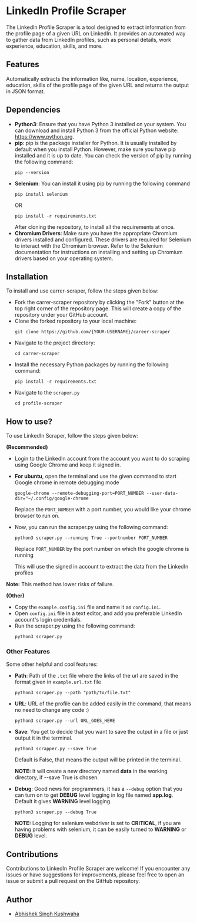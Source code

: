 # LinkedIn Profile Scraper

The LinkedIn Profile Scraper is a tool designed to extract information from the profile page of a given URL on LinkedIn. It provides an automated way to gather data from LinkedIn profiles, such as personal details, work experience, education, skills, and more.

## Features

Automatically extracts the information like, name, location, experience, education, skills of the profile page of the given URL and returns the output in JSON format.

## Dependencies
- **Python3**: Ensure that you have Python 3 installed on your system. You can download and install Python 3 from the official Python website: https://www.python.org.
- **pip**: pip is the package installer for Python. It is usually installed by default when you install Python. However, make sure you have pip installed and it is up to date. You can check the version of pip by running the following command:
  ```
  pip --version
  ```
- **Selenium**: You can install it using pip by running the following command
  ```
  pip install selenium
  ```
  OR 
  ```
  pip install -r requirements.txt
  ```
  After cloning the repository, to install all the requirements at once.
- **Chromium Drivers**: Make sure you have the appropriate Chromium drivers installed and configured. These drivers are required for Selenium to interact with the Chromium browser. Refer to the Selenium documentation for instructions on installing and setting up Chromium drivers based on your operating system.


## Installation

To install and use carrer-scraper, follow the steps given below:
- Fork the carrer-scraper repository by clicking the "Fork" button at the top right corner of the repository page. This will create a copy of the repository under your GitHub account.
- Clone the forked repository to your local machine:
  ```
  git clone https://github.com/{YOUR-USERNAME}/career-scraper   
  ```
- Navigate to the project directory: 
  ```
  cd carrer-scraper
  ```
- Install the necessary Python packages by running the following command:
  ```
  pip install -r requirements.txt
  ```
- Navigate to the ``scraper.py``
  ```
  cd profile-scraper
  ```

## How to use?

To use LinkedIn Scraper, follow the steps given below:

**(Recommended)**

- Login to the LinkedIn account from the account you want to do scraping using Google Chrome and keep it signed in.
- **For ubuntu**, open the terminal and use the given command to start Google chrome in remote debugging mode
    ```
    google-chrome --remote-debugging-port=PORT_NUMBER --user-data-dir="~/.config/google-chrome
    ```
    Replace the ``PORT_NUMBER`` with a port number, you would like your chrome browser to run on.

- Now, you can run the scraper.py using the following command:
    ```
    python3 scraper.py --running True --portnumber PORT_NUMBER
    ```
    Replace ``PORT_NUMBER`` by the port number on which the google chrome is running

    This will use the signed in account to extract the data from the LinkedIn profiles

**Note:** This method has lower risks of failure.

**(Other)**
- Copy the ```example.config.ini``` file and name it as ``config.ini``.
- Open ``config.ini`` file in a text editor, and add you preferable LinkedIn account's login credentials.
- Run the scraper.py using the following command:
    ```
    python3 scraper.py
    ```

### Other Features
Some other helpful and cool features:
- **Path**: Path of the `.txt` file where the links of the url are saved in the format given in `example.url.txt` file
  ```
  python3 scraper.py --path "path/to/file.txt"
  ```
- **URL**: URL of the profile can be added easily in the command, that means no need to change any code :)
  ```
  python3 scraper.py --url URL_GOES_HERE
  ```
- **Save**: You get to decide that you want to save the output in a file or just output it in the terminal.
  ```
  python3 scrapper.py --save True
  ```
  Default is False, that means the output will be printed in the terminal.
  
  **NOTE:** It will create a new directory named **data** in the working directory, if --save True is chosen.
- **Debug**: Good news for programmers, it has a ``--debug`` option that you can turn on to get **DEBUG** level logging in log file named **app.log**. Default it gives **WARNING** level logging.
  ```
  python3 scraper.py --debug True
  ```
  **NOTE:** Logging for selenium webdriver is set to **CRITICAL**, if you are having problems with selenium, it can be easily turned to **WARNING** or **DEBUG** level.
## Contributions

Contributions to LinkedIn Profile Scraper are welcome! If you encounter any issues or have suggestions for improvements, please feel free to open an issue or submit a pull request on the GitHub repository.

## Author

- [Abhishek Singh Kushwaha](https://github.com/ASK-03)
